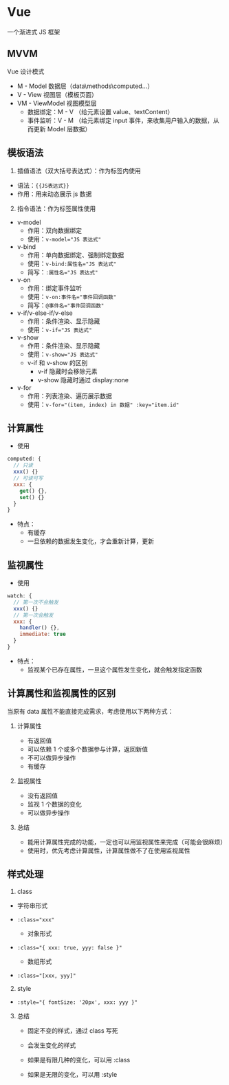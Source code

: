 # Vue

一个渐进式 JS 框架

## MVVM

Vue 设计模式

- M - Model 数据层（data\methods\computed...）
- V - View 视图层（模板页面）
- VM - ViewModel 视图模型层
  - 数据绑定：M - V （给元素设置 value、textContent）
  - 事件监听：V - M （给元素绑定 input 事件，来收集用户输入的数据，从而更新 Model 层数据）

## 模板语法

1. 插值语法（双大括号表达式）：作为标签内使用

- 语法：`{{JS表达式}}`
- 作用：用来动态展示 js 数据

2. 指令语法：作为标签属性使用

- v-model
  - 作用：双向数据绑定
  - 使用：`v-model="JS 表达式"`
- v-bind
  - 作用：单向数据绑定、强制绑定数据
  - 使用：`v-bind:属性名="JS 表达式"`
  - 简写：`:属性名="JS 表达式"`
- v-on
  - 作用：绑定事件监听
  - 使用：`v-on:事件名="事件回调函数"`
  - 简写：`@事件名="事件回调函数"`
- v-if/v-else-if/v-else
  - 作用：条件渲染、显示隐藏
  - 使用：`v-if="JS 表达式"`
- v-show
  - 作用：条件渲染、显示隐藏
  - 使用：`v-show="JS 表达式"`
  - v-if 和 v-show 的区别
    - v-if 隐藏时会移除元素
    - v-show 隐藏时通过 display:none
- v-for
  - 作用：列表渲染、遍历展示数据
  - 使用：`v-for="(item, index) in 数据" :key="item.id"`

## 计算属性

- 使用

```js
computed: {
  // 只读
  xxx() {}
  // 可读可写
  xxx: {
    get() {},
    set() {}
  }
}
```

- 特点：
  - 有缓存
  - 一旦依赖的数据发生变化，才会重新计算，更新

## 监视属性

- 使用

```js
watch: {
  // 第一次不会触发
  xxx() {}
  // 第一次会触发
  xxx: {
    handler() {},
    immediate: true
  }
}
```

- 特点：
  - 监视某个已存在属性，一旦这个属性发生变化，就会触发指定函数

## 计算属性和监视属性的区别

当原有 data 属性不能直接完成需求，考虑使用以下两种方式：

1. 计算属性

	- 有返回值
	- 可以依赖 1 个或多个数据参与计算，返回新值
	- 不可以做异步操作
	- 有缓存

2. 监视属性

	- 没有返回值
	- 监视 1 个数据的变化
	- 可以做异步操作

3. 总结

	- 能用计算属性完成的功能，一定也可以用监视属性来完成（可能会很麻烦）
	- 使用时，优先考虑计算属性，计算属性做不了在使用监视属性

## 样式处理

1. class
  - 字符串形式

- `:class="xxx"`
  	- 对象形式
- `:class="{ xxx: true, yyy: false }"`
  	- 数组形式
- `:class="[xxx, yyy]"`

2. style

- `:style="{ fontSize: '20px', xxx: yyy }"`

3. 总结

	- 固定不变的样式，通过 class 写死

	- 会发生变化的样式

  	- 如果是有限几种的变化，可以用 :class
  	- 如果是无限的变化，可以用 :style
